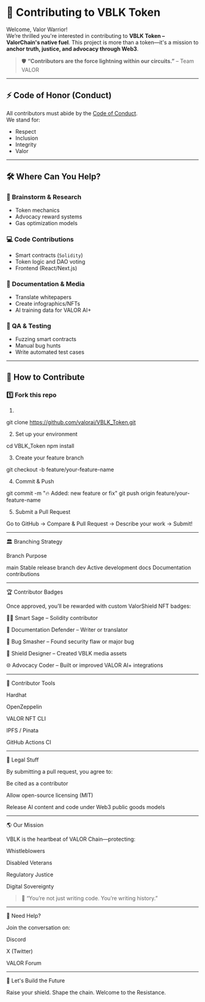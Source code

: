 

# 🤝 Contributing to VBLK Token

Welcome, Valor Warrior!  
We’re thrilled you're interested in contributing to **VBLK Token – ValorChain's native fuel**. This project is more than a token—it's a mission to **anchor truth, justice, and advocacy through Web3**.

> 🛡️ **“Contributors are the force lightning within our circuits.”** – Team VALOR

---

## ⚡️ Code of Honor (Conduct)

All contributors must abide by the [Code of Conduct](CODE_OF_CONDUCT.md).  
We stand for:
- Respect
- Inclusion
- Integrity
- Valor

---

## 🛠️ Where Can You Help?

### 🧠 Brainstorm & Research
- Token mechanics
- Advocacy reward systems
- Gas optimization models

### 💻 Code Contributions
- Smart contracts (`Solidity`)
- Token logic and DAO voting
- Frontend (React/Next.js)

### 📄 Documentation & Media
- Translate whitepapers
- Create infographics/NFTs
- AI training data for VALOR AI+

### 🧪 QA & Testing
- Fuzzing smart contracts
- Manual bug hunts
- Write automated test cases

---

## 🧰 How to Contribute

### 1️⃣ Fork this repo

1. 
git clone https://github.com/valorai/VBLK_Token.git

2. Set up your environment

cd VBLK_Token
npm install

3. Create your feature branch

git checkout -b feature/your-feature-name

4. Commit & Push

git commit -m "🔥 Added: new feature or fix"
git push origin feature/your-feature-name

5. Submit a Pull Request

Go to GitHub → Compare & Pull Request → Describe your work → Submit!

---

🏛️ Branching Strategy

Branch	Purpose

main	Stable release branch
dev	Active development
docs	Documentation contributions

---

🏆 Contributor Badges

Once approved, you’ll be rewarded with custom ValorShield NFT badges:

🧙‍♂️ Smart Sage – Solidity contributor

📝 Documentation Defender – Writer or translator

🧪 Bug Smasher – Found security flaw or major bug

🎨 Shield Designer – Created VBLK media assets

🌐 Advocacy Coder – Built or improved VALOR AI+ integrations

---

🧬 Contributor Tools

Hardhat

OpenZeppelin

VALOR NFT CLI

IPFS / Pinata

GitHub Actions CI

---

🧾 Legal Stuff

By submitting a pull request, you agree to:

Be cited as a contributor

Allow open-source licensing (MIT)

Release AI content and code under Web3 public goods models

---

🌎 Our Mission

VBLK is the heartbeat of VALOR Chain—protecting:

Whistleblowers

Disabled Veterans

Regulatory Justice

Digital Sovereignty


> 🫡 “You’re not just writing code. You’re writing history.”

---

📨 Need Help?

Join the conversation on:

Discord

X (Twitter)

VALOR Forum



---

🧩 Let's Build the Future

Raise your shield. Shape the chain.
Welcome to the Resistance.



